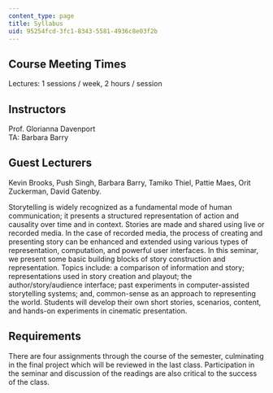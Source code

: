 ```yaml
---
content_type: page
title: Syllabus
uid: 95254fcd-3fc1-8343-5581-4936c8e03f2b
---
```


Course Meeting Times
--------------------

Lectures: 1 sessions / week, 2 hours / session

Instructors
-----------

Prof. Glorianna Davenport  
TA: Barbara Barry

Guest Lecturers
---------------

Kevin Brooks, Push Singh, Barbara Barry, Tamiko Thiel, Pattie Maes, Orit Zuckerman, David Gatenby.

Storytelling is widely recognized as a fundamental mode of human communication; it presents a structured representation of action and causality over time and in context. Stories are made and shared using live or recorded media. In the case of recorded media, the process of creating and presenting story can be enhanced and extended using various types of representation, computation, and powerful user interfaces. In this seminar, we present some basic building blocks of story construction and representation. Topics include: a comparison of information and story; representations used in story creation and playout; the author/story/audience interface; past experiments in computer-assisted storytelling systems; and, common-sense as an approach to representing the world. Students will develop their own short stories, scenarios, content, and hands-on experiments in cinematic presentation.

Requirements
------------

There are four assignments through the course of the semester, culminating in the final project which will be reviewed in the last class. Participation in the seminar and discussion of the readings are also critical to the success of the class.